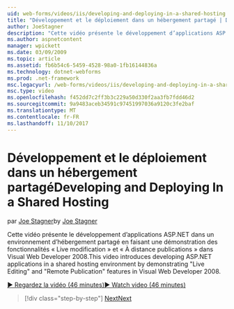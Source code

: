 ```yaml
---
uid: web-forms/videos/iis/developing-and-deploying-in-a-shared-hosting
title: "Développement et le déploiement dans un hébergement partagé | Documents Microsoft"
author: JoeStagner
description: "Cette vidéo présente le développement d’applications ASP.NET dans un environnement d’hébergement partagé en faisant une démonstration &quot;Live modification&quot; et &quot;Publication distant &..."
ms.author: aspnetcontent
manager: wpickett
ms.date: 03/09/2009
ms.topic: article
ms.assetid: fb6b54c6-5459-4528-98a0-1fb16144836a
ms.technology: dotnet-webforms
ms.prod: .net-framework
msc.legacyurl: /web-forms/videos/iis/developing-and-deploying-in-a-shared-hosting
msc.type: video
ms.openlocfilehash: f452dd7c2ff3b3c229a50d330f2aa3fb7fdd46d2
ms.sourcegitcommit: 9a9483aceb34591c97451997036a9120c3fe2baf
ms.translationtype: MT
ms.contentlocale: fr-FR
ms.lasthandoff: 11/10/2017
---
```

<a name="developing-and-deploying-in-a-shared-hosting"></a><span data-ttu-id="9be75-103">Développement et le déploiement dans un hébergement partagé</span><span class="sxs-lookup"><span data-stu-id="9be75-103">Developing and Deploying In a Shared Hosting</span></span>
====================
<span data-ttu-id="9be75-104">par [Joe Stagner](https://github.com/JoeStagner)</span><span class="sxs-lookup"><span data-stu-id="9be75-104">by [Joe Stagner](https://github.com/JoeStagner)</span></span>

<span data-ttu-id="9be75-105">Cette vidéo présente le développement d’applications ASP.NET dans un environnement d’hébergement partagé en faisant une démonstration des fonctionnalités « Live modification » et « À distance publications » dans Visual Web Developer 2008.</span><span class="sxs-lookup"><span data-stu-id="9be75-105">This video introduces developing ASP.NET applications in a shared hosting environment by demonstrating "Live Editing" and "Remote Publication" features in Visual Web Developer 2008.</span></span>

[<span data-ttu-id="9be75-106">&#9654; Regardez la vidéo (46 minutes)</span><span class="sxs-lookup"><span data-stu-id="9be75-106">&#9654; Watch video (46 minutes)</span></span>](https://channel9.msdn.com/Blogs/ASP-NET-Site-Videos/developing-and-deploying-in-a-shared-hosting)

>[!div class="step-by-step"]
[<span data-ttu-id="9be75-107">Next</span><span class="sxs-lookup"><span data-stu-id="9be75-107">Next</span></span>](working-with-iis7-deligated-admin.md)
